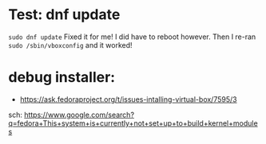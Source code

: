 # Test: dnf update
`sudo dnf update`
Fixed it for me! I did have to reboot however.
Then I re-ran `sudo /sbin/vboxconfig` and it worked!

# debug installer:
- https://ask.fedoraproject.org/t/issues-intalling-virtual-box/7595/3

sch: https://www.google.com/search?q=fedora+This+system+is+currently+not+set+up+to+build+kernel+modules
